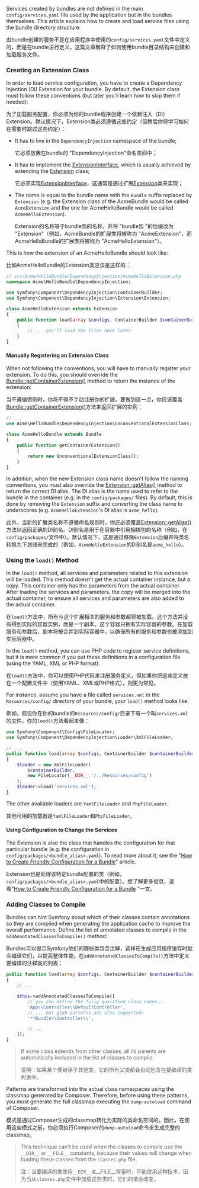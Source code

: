 Services created by bundles are not defined in the main `config/services.yaml` file used by the application but in the bundles themselves. This article explains how to create and load service files using the bundle directory structure.

由bundle创建的服务不是在应用程序中使用的`config/services.yaml`文件中定义的，而是在bundle进行定义。这篇文章解释了如何使用bundle目录结构来创建和加载服务文件。



### Creating an Extension Class

In order to load service configuration, you have to create a Dependency Injection (DI) Extension for your bundle. By default, the Extension class must follow these conventions (but later you'll learn how to skip them if needed):

为了加载服务配置，你必须为你的bundle程序创建一个依赖注入（DI）Extension。默认情况下，Extension类必须遵循这些约定（但稍后你将学习如何在需要时跳过这些约定）：

- It has to live in the `DependencyInjection` namespace of the bundle;

  它必须放置在bundle的 "DependencyInjection"命名空间中；

- It has to implement the [ExtensionInterface](https://github.com/symfony/symfony/blob/5.4/src/Symfony/Component/DependencyInjection/Extension/ExtensionInterface.php), which is usually achieved by extending the [Extension](https://github.com/symfony/symfony/blob/5.4/src/Symfony/Component/DependencyInjection/Extension/Extension.php) class;

  它必须实现[ExtensionInterface](https://github.com/symfony/symfony/blob/5.4/src/Symfony/Component/DependencyInjection/Extension/ExtensionInterface.php)，这通常是通过扩展[Extension](https://github.com/symfony/symfony/blob/5.4/src/Symfony/Component/DependencyInjection/Extension/Extension.php)类来实现；

- The name is equal to the bundle name with the `Bundle` suffix replaced by `Extension` (e.g. the Extension class of the AcmeBundle would be called `AcmeExtension` and the one for AcmeHelloBundle would be called `AcmeHelloExtension`).

  Extension的名称等于bundle包的名称，并将 "bundle包 "的后缀改为 "Extension"（例如，AcmeBundle的扩展类将被称为 "AcmeExtension"，而AcmeHelloBundle的扩展类将被称为 "AcmeHelloExtension"）。

This is how the extension of an AcmeHelloBundle should look like:

比如AcmeHelloBundle的Extension类应该是这样的：

```php
// src/Acme/HelloBundle/DependencyInjection/AcmeHelloExtension.php
namespace Acme\HelloBundle\DependencyInjection;

use Symfony\Component\DependencyInjection\ContainerBuilder;
use Symfony\Component\DependencyInjection\Extension\Extension;

class AcmeHelloExtension extends Extension
{
    public function load(array $configs, ContainerBuilder $containerBuilder)
    {
        // ... you'll load the files here later
    }
}
```



#### Manually Registering an Extension Class

When not following the conventions, you will have to manually register your extension. To do this, you should override the [Bundle::getContainerExtension()](https://github.com/symfony/symfony/blob/5.4/src/Symfony/Component/HttpKernel/Bundle/Bundle.php#method_build) method to return the instance of the extension:

当不遵循惯例时，你将不得不手动注册你的扩展。要做到这一点，你应该覆盖[Bundle::getContainerExtension()](https://github.com/symfony/symfony/blob/5.4/src/Symfony/Component/HttpKernel/Bundle/Bundle.php#method_build)方法来返回扩展的实例：

```php
// ...
use Acme\HelloBundle\DependencyInjection\UnconventionalExtensionClass;

class AcmeHelloBundle extends Bundle
{
    public function getContainerExtension()
    {
        return new UnconventionalExtensionClass();
    }
}
```

In addition, when the new Extension class name doesn't follow the naming conventions, you must also override the [Extension::getAlias()](https://github.com/symfony/symfony/blob/5.4/src/Symfony/Component/DependencyInjection/Extension/Extension.php#method_getAlias) method to return the correct DI alias. The DI alias is the name used to refer to the bundle in the container (e.g. in the `config/packages/` files). By default, this is done by removing the `Extension` suffix and converting the class name to underscores (e.g. `AcmeHelloExtension`'s DI alias is `acme_hello`).

此外，当新的扩展类名称不遵循命名规则时，你还必须覆盖[Extension::getAlias()](https://github.com/symfony/symfony/blob/5.4/src/Symfony/Component/DependencyInjection/Extension/Extension.php#method_getAlias)方法以返回正确的DI别名。DI别名是用于在容器中引用捆绑包的名称（例如，在`config/packages/`文件中）。默认情况下，这是通过移除`Extension`后缀并将类名转换为下划线来完成的（例如，`AcmeHelloExtension`的DI别名是`acme_hello`）。



### Using the `load()` Method

In the `load()` method, all services and parameters related to this extension will be loaded. This method doesn't get the actual container instance, but a copy. This container only has the parameters from the actual container. After loading the services and parameters, the copy will be merged into the actual container, to ensure all services and parameters are also added to the actual container.

在`load()`方法中，所有与这个扩展相关的服务和参数都将被加载。这个方法并没有得到实际的容器实例，而是一个副本。这个容器只拥有实际容器的参数。在加载服务和参数后，副本将被合并到实际容器中，以确保所有的服务和参数也被添加到实际容器中。

In the `load()` method, you can use PHP code to register service definitions, but it is more common if you put these definitions in a configuration file (using the YAML, XML or PHP format).

在`load()`方法中，你可以使用PHP代码来注册服务定义，但如果你把这些定义放在一个配置文件中（使用YAML、XML或PHP格式），则更为常见。

For instance, assume you have a file called `services.xml` in the `Resources/config/` directory of your bundle, your `load()` method looks like:

例如，假设你在你的bundle的`Resources/config/`目录下有一个叫`services.xml`的文件，你的`load()`方法看起来像：

```php
use Symfony\Component\Config\FileLocator;
use Symfony\Component\DependencyInjection\Loader\XmlFileLoader;

// ...
public function load(array $configs, ContainerBuilder $containerBuilder)
{
    $loader = new XmlFileLoader(
        $containerBuilder,
        new FileLocator(__DIR__.'/../Resources/config')
    );
    $loader->load('services.xml');
}
```

The other available loaders are `YamlFileLoader` and `PhpFileLoader`.

其他可用的加载器是`YamlFileLoader`和`PhpFileLoader`。



#### Using Configuration to Change the Services

The Extension is also the class that handles the configuration for that particular bundle (e.g. the configuration in `config/packages/<bundle_alias>.yaml`). To read more about it, see the "[How to Create Friendly Configuration for a Bundle](https://symfony.com/doc/5.4/bundles/configuration.html)" article.

Extension也是处理该特定bundle配置的类（例如，`config/packages/<bundle_alias>.yaml`中的配置）。想了解更多信息，请看"[How to Create Friendly Configuration for a Bundle](https://symfony.com/doc/5.4/bundles/configuration.html) "一文。



### Adding Classes to Compile

Bundles can hint Symfony about which of their classes contain annotations so they are compiled when generating the application cache to improve the overall performance. Define the list of annotated classes to compile in the `addAnnotatedClassesToCompile()` method:

Bundles可以提示Symfony他们的哪些类包含注解，这样在生成应用程序缓存时就会编译它们，以提高整体性能。在`addAnnotatedClassesToCompile()`方法中定义要编译的注释类的列表：

```php
public function load(array $configs, ContainerBuilder $containerBuilder)
{
    // ...

    $this->addAnnotatedClassesToCompile([
        // you can define the fully qualified class names...
        'App\\Controller\\DefaultController',
        // ... but glob patterns are also supported:
        '**Bundle\\Controller\\',

        // ...
    ]);
}
```

> If some class extends from other classes, all its parents are automatically included in the list of classes to compile.
>
> 说明：如果某个类继承子其他类，它的所有父类都会自动包含在要编译的类列表中。

Patterns are transformed into the actual class namespaces using the classmap generated by Composer. Therefore, before using these patterns, you must generate the full classmap executing the `dump-autoload` command of Composer.

模式是通过Composer生成的classmap转化为实际的类命名空间的。因此，在使用这些模式之前，你必须执行Composer的`dump-autoload`命令来生成完整的classmap。

> This technique can't be used when the classes to compile use the `__DIR__` or `__FILE__` constants, because their values will change when loading these classes from the `classes.php` file.
>
> 注：当要编译的类使用`__DIR__或`\_\_FILE\_\_常量时，不能使用这种技术，因为当从`classes.php`文件中加载这些类时，它们的值会改变。